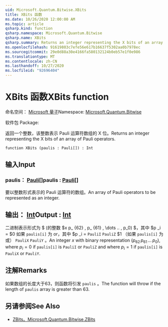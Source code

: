 ```yaml
---
uid: Microsoft.Quantum.Bitwise.XBits
title: XBits 函数
ms.date: 10/26/2020 12:00:00 AM
ms.topic: article
qsharp.kind: function
qsharp.namespace: Microsoft.Quantum.Bitwise
qsharp.name: XBits
qsharp.summary: Returns an integer representing the X bits of an array of Pauli operators.
ms.openlocfilehash: 91619803c7efe56e617b16637f5302aa0b7978ec
ms.sourcegitcommit: 29e0d88a30e4166fa580132124b0eb57e1f0e986
ms.translationtype: MT
ms.contentlocale: zh-CN
ms.lasthandoff: 10/27/2020
ms.locfileid: "92696404"
---
```

# <a name="xbits-function"></a><span data-ttu-id="7e3c3-102">XBits 函数</span><span class="sxs-lookup"><span data-stu-id="7e3c3-102">XBits function</span></span>

<span data-ttu-id="7e3c3-103">命名空间： [Microsoft 量子](xref:Microsoft.Quantum.Bitwise)</span><span class="sxs-lookup"><span data-stu-id="7e3c3-103">Namespace: [Microsoft.Quantum.Bitwise](xref:Microsoft.Quantum.Bitwise)</span></span>

<span data-ttu-id="7e3c3-104">软件包 [](https://nuget.org/packages/)</span><span class="sxs-lookup"><span data-stu-id="7e3c3-104">Package: [](https://nuget.org/packages/)</span></span>


<span data-ttu-id="7e3c3-105">返回一个整数，该整数表示 Pauli 运算符数组的 X 位。</span><span class="sxs-lookup"><span data-stu-id="7e3c3-105">Returns an integer representing the X bits of an array of Pauli operators.</span></span>

```qsharp
function XBits (paulis : Pauli[]) : Int
```


## <a name="input"></a><span data-ttu-id="7e3c3-106">输入</span><span class="sxs-lookup"><span data-stu-id="7e3c3-106">Input</span></span>

### <a name="paulis--pauli"></a><span data-ttu-id="7e3c3-107">paulis： [Pauli](xref:microsoft.quantum.lang-ref.pauli)[]</span><span class="sxs-lookup"><span data-stu-id="7e3c3-107">paulis : [Pauli](xref:microsoft.quantum.lang-ref.pauli)[]</span></span>

<span data-ttu-id="7e3c3-108">要以整数形式表示的 Pauli 运算符的数组。</span><span class="sxs-lookup"><span data-stu-id="7e3c3-108">An array of Pauli operators to be represented as an integer.</span></span>



## <a name="output--int"></a><span data-ttu-id="7e3c3-109">输出： [Int](xref:microsoft.quantum.lang-ref.int)</span><span class="sxs-lookup"><span data-stu-id="7e3c3-109">Output : [Int](xref:microsoft.quantum.lang-ref.int)</span></span>

<span data-ttu-id="7e3c3-110">二进制表示形式为 $ (的整数 $x p_ {62} \, p_ {61} \, \dots .. \, p_0) $，其中 $p _i = $0 如果 `paulis[i]` 为 or，其中 $p _i = `PauliI` `PauliZ` $1 （如果 `paulis[i]` 为或） `PauliX` `PauliY` 。</span><span class="sxs-lookup"><span data-stu-id="7e3c3-110">An integer $x$ with binary representation $(p_{62}\,p_{61}\,\dots\,p_0)$, where $p_i = 0$ if `paulis[i]` is `PauliI` or `PauliZ` and where $p_i = 1$ if `paulis[i]` is `PauliX` or `PauliY`.</span></span>

## <a name="remarks"></a><span data-ttu-id="7e3c3-111">注解</span><span class="sxs-lookup"><span data-stu-id="7e3c3-111">Remarks</span></span>

<span data-ttu-id="7e3c3-112">如果数组的长度大于63，则函数将引发 `paulis` 。</span><span class="sxs-lookup"><span data-stu-id="7e3c3-112">The function will throw if the length of `paulis` array is greater than 63.</span></span>

## <a name="see-also"></a><span data-ttu-id="7e3c3-113">另请参阅</span><span class="sxs-lookup"><span data-stu-id="7e3c3-113">See Also</span></span>

- [<span data-ttu-id="7e3c3-114">ZBits。</span><span class="sxs-lookup"><span data-stu-id="7e3c3-114">Microsoft.Quantum.Bitwise.ZBits</span></span>](xref:Microsoft.Quantum.Bitwise.ZBits)